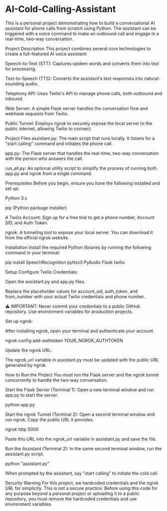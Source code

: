# AI-Cold-Calling-Assistant

This is a personal project demonstrating how to build a conversational AI assistant for phone calls from scratch using Python. The assistant can be triggered with a voice command to make an outbound call and engage in a real-time, two-way conversation.

Project Description
This project combines several core technologies to create a full-featured AI voice assistant:

Speech-to-Text (STT): Captures spoken words and converts them into text for processing.

Text-to-Speech (TTS): Converts the assistant's text responses into natural-sounding audio.
  
Telephony API: Uses Twilio's API to manage phone calls, both outbound and inbound.

Web Server: A simple Flask server handles the conversation flow and webhook requests from Twilio.

Public Tunnel: Employs ngrok to securely expose the local server to the public internet, allowing Twilio to connect.

Project Files
assistant.py: The main script that runs locally. It listens for a "start calling" command and initiates the phone call.

app.py: The Flask server that handles the real-time, two-way conversation with the person who answers the call.

run_all.py: An optional utility script to simplify the process of running both app.py and ngrok from a single command.

Prerequisites
Before you begin, ensure you have the following installed and set up:

Python 3.x

pip (Python package installer)

A Twilio Account: Sign up for a free trial to get a phone number, Account SID, and Auth Token.

ngrok: A tunneling tool to expose your local server. You can download it from the official ngrok website.

Installation
Install the required Python libraries by running the following command in your terminal:

pip install SpeechRecognition pyttsx3 PyAudio Flask twilio

Setup
Configure Twilio Credentials:

Open the assistant.py and app.py files.

Replace the placeholder values for account_sid, auth_token, and from_number with your actual Twilio credentials and phone number.

⚠️ IMPORTANT: Never commit your credentials to a public GitHub repository. Use environment variables for production projects.

Set up ngrok:

After installing ngrok, open your terminal and authenticate your account.

ngrok config add-authtoken YOUR_NGROK_AUTHTOKEN

Update the ngrok URL:

The ngrok_url variable in assistant.py must be updated with the public URL generated by ngrok.

How to Run the Project
You must run the Flask server and the ngrok tunnel concurrently to handle the two-way conversation.

Start the Flask Server (Terminal 1):
Open a new terminal window and run app.py to start the server.

python app.py

Start the ngrok Tunnel (Terminal 2):
Open a second terminal window and run ngrok. Copy the public URL it provides.

ngrok http 5000

Paste this URL into the ngrok_url variable in assistant.py and save the file.

Run the Assistant (Terminal 2):
In the same second terminal window, run the assistant.py script.

python "assistant.py"

When prompted by the assistant, say "start calling" to initiate the cold call.

Security Warning
For this project, we hardcoded credentials and the ngrok URL for simplicity. This is not a secure practice. Before using this code for any purpose beyond a personal project or uploading it to a public repository, you must remove the hardcoded credentials and use environment variables.
